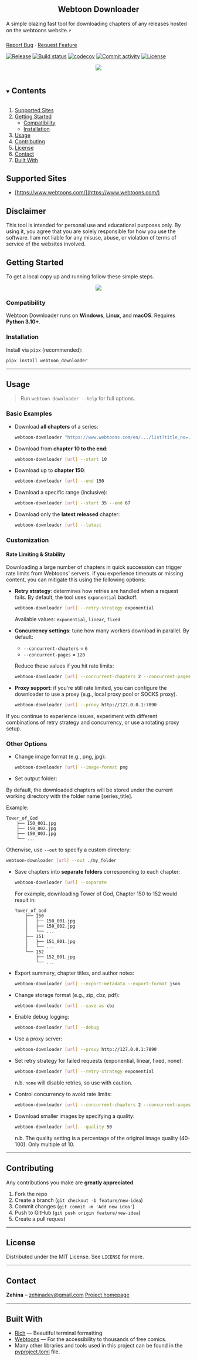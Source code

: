 <!-- PROJECT LOGO -->
<br />
<p align="center">

  <h2 align="center">Webtoon Downloader</h2>

  <p align="cen">
    A simple blazing fast tool for downloading chapters of any releases hosted on the webtoons website.⚡
    <br />
    <br />
    <a href="https://github.com/Zehina/Webtoon-Downloader/issues">Report Bug</a>
    ·
    <a href="https://github.com/Zehina/Webtoon-Downloader/issues">Request Feature</a>
  </p>
</p>

[![Release](https://img.shields.io/github/v/release/Zehina/webtoon-downloader)](https://img.shields.io/github/v/release/Zehina/webtoon-downloader)
[![Build status](https://img.shields.io/github/actions/workflow/status/Zehina/webtoon-downloader/main.yml?branch=main)](https://github.com/Zehina/webtoon-downloader/actions/workflows/main.yml?query=branch%3Amain)
[![codecov](https://codecov.io/gh/Zehina/webtoon-downloader/branch/main/graph/badge.svg)](https://codecov.io/gh/Zehina/webtoon-downloader)
[![Commit activity](https://img.shields.io/github/commit-activity/m/Zehina/webtoon-downloader)](https://img.shields.io/github/commit-activity/m/Zehina/webtoon-downloader)
[![License](https://img.shields.io/github/license/Zehina/webtoon-downloader)](https://img.shields.io/github/license/Zehina/webtoon-downloader)

<p align="center">
  <img src="https://raw.githubusercontent.com/Zehina/Webtoon-Downloader/da001b7f9198a842610e09d3e45a31b0f5e0b9e9/docs/imgs/demo.svg">
</p>

<!-- TABLE OF CONTENTS -->
<details open="open">
  <summary><h2 style="display: inline-block">Contents</h2></summary>
  <ol>
    <li><a href="#supported-sites">Supported Sites</a></li>
    <li>
      <a href="#getting-started">Getting Started</a>
      <ul>
        <li><a href="#compatibility">Compatibility</a></li>
        <li><a href="#installation">Installation</a></li>
      </ul>
    </li>
    <li><a href="#usage">Usage</a></li>
    <li><a href="#contributing">Contributing</a></li>
    <li><a href="#license">License</a></li>
    <li><a href="#contact">Contact</a></li>
    <li><a href="#built-with">Built With</a></li>
  </ol>
</details>

## Supported Sites

- [https://www.webtoons.com/](https://www.webtoons.com/)

## Disclaimer

This tool is intended for personal use and educational purposes only. By using it, you agree that you are solely responsible for how you use the software. I am not liable for any misuse, abuse, or violation of terms of service of the websites involved.

## Getting Started

To get a local copy up and running follow these simple steps.

<p align="center">
  <img src="https://github.com/Zehina/Webtoon-Downloader/blob/master/docs/imgs/help.png?raw=true">
</p>

### Compatibility

Webtoon Downloader runs on **Windows**, **Linux**, and **macOS**. Requires **Python 3.10+**.

### Installation

Install via `pipx` (recommended):

```bash
pipx install webtoon_downloader
```

---

## Usage

> Run `webtoon-downloader --help` for full options.

### Basic Examples

- Download **all chapters** of a series:

  ```bash
  webtoon-downloader "https://www.webtoons.com/en/.../list?title_no=..."
  ```

- Download from **chapter 10 to the end**:

  ```bash
  webtoon-downloader [url] --start 10
  ```

- Download up to **chapter 150**:

  ```bash
  webtoon-downloader [url] --end 150
  ```

- Download a specific range (inclusive):

  ```bash
  webtoon-downloader [url] --start 35 --end 67
  ```

- Download only the **latest released** chapter:

  ```bash
  webtoon-downloader [url] --latest
  ```

### Customization

#### Rate Limiting & Stability

Downloading a large number of chapters in quick succession can trigger rate limits from Webtoons' servers. If you experience timeouts or missing content, you can mitigate this using the following options:

- **Retry strategy**: determines how retries are handled when a request fails. By default, the tool uses `exponential` backoff.

  ```bash
  webtoon-downloader [url] --retry-strategy exponential
  ```

  Available values: `exponential`, `linear`, `fixed`

- **Concurrency settings**: tune how many workers download in parallel. By default:

  - `--concurrent-chapters` = `6`
  - `--concurrent-pages` = `120`

  Reduce these values if you hit rate limits:

  ```bash
  webtoon-downloader [url] --concurrent-chapters 2 --concurrent-pages 5
  ```

- **Proxy support**: if you're still rate limited, you can configure the downloader to use a proxy (e.g., local proxy pool or SOCKS proxy).

  ```bash
  webtoon-downloader [url] --proxy http://127.0.0.1:7890
  ```

If you continue to experience issues, experiment with different combinations of retry strategy and concurrency, or use a rotating proxy setup.

### Other Options

- Change image format (e.g., png, jpg):

  ```bash
  webtoon-downloader [url] --image-format png
  ```

- Set output folder:

By default, the downloaded chapters will be stored under the current working directory with the folder name \[series_title].

Example:

```
Tower_of_God
    ├── 150_001.jpg
    ├── 150_002.jpg
    ├── 150_003.jpg
    └── ...
```

Otherwise, use `--out` to specify a custom directory:

```bash
webtoon-downloader [url] --out ./my_folder
```

- Save chapters into **separate folders** corresponding to each chapter:

  ```bash
  webtoon-downloader [url] --separate
  ```

  For example, downloading Tower of God, Chapter 150 to 152 would result in:

  ```
  Tower_of_God
      ├── 150
      │   ├── 150_001.jpg
      │   ├── 150_002.jpg
      │   └── ...
      ├── 151
      │   ├── 151_001.jpg
      │   └── ...
      └── 152
          ├── 152_001.jpg
          └── ...
  ```

- Export summary, chapter titles, and author notes:

  ```bash
  webtoon-downloader [url] --export-metadata --export-format json
  ```

- Change storage format (e.g., zip, cbz, pdf):

  ```bash
  webtoon-downloader [url] --save-as cbz
  ```

- Enable debug logging:

  ```bash
  webtoon-downloader [url] --debug
  ```

- Use a proxy server:

  ```bash
  webtoon-downloader [url] --proxy http://127.0.0.1:7890
  ```

- Set retry strategy for failed requests (exponential, linear, fixed, none):

  ```bash
  webtoon-downloader [url] --retry-strategy exponential
  ```

  n.b. `none` will disable retries, so use with caution.

- Control concurrency to avoid rate limits:

  ```bash
  webtoon-downloader [url] --concurrent-chapters 2 --concurrent-pages 5
  ```

- Download smaller images by specifying a quality:

  ```bash
  webtoon-downloader [url] --quality 50
  ```

  n.b. The quality setting is a percentage of the original image quality (40-100). Only multiple of 10.

---

## Contributing

Any contributions you make are **greatly appreciated**.

1. Fork the repo
2. Create a branch (`git checkout -b feature/new-idea`)
3. Commit changes (`git commit -m 'Add new idea'`)
4. Push to GitHub (`git push origin feature/new-idea`)
5. Create a pull request

---

## License

Distributed under the MIT License. See `LICENSE` for more.

---

## Contact

**Zehina** – [zehinadev@gmail.com](mailto:zehinadev@gmail.com)
[Project homepage](https://github.com/Zehina/Webtoon-Downloader)

---

## Built With

- [Rich](https://github.com/Textualize/rich) — Beautiful terminal formatting
- [Webtoons](https://www.webtoons.com/) — For the accessibility to thousands of free comics.
- Many other libraries and tools used in this project can be found in the [pyproject.toml](https://github.com/Zehina/Webtoon-Downloader/blob/master/pyproject.toml) file.

<!-- MARKDOWN LINKS & IMAGES -->
<!-- https://www.markdownguide.org/basic-syntax/#reference-style-links -->

[contributors-shield]: https://img.shields.io/github/contributors/Zehina/repo.svg?style=for-the-badge
[contributors-url]: https://github.com/Zehina/Webtoon-Downloader/graphs/contributors
[forks-shield]: https://img.shields.io/github/forks/Zehina/repo.svg?style=for-the-badge
[forks-url]: https://github.com/Zehina/Webtoon-Downloader/network/members
[stars-shield]: https://img.shields.io/github/stars/Zehina/repo.svg?style=for-the-badge
[stars-url]: https://github.com/Zehina/Webtoon-Downloader/stargazers
[issues-shield]: https://img.shields.io/github/issues/Zehina/repo.svg?style=for-the-badge
[issues-url]: https://github.com/Zehina/Webtoon-Downloader/issues
[license-shield]: https://img.shields.io/github/license/Zehina/repo.svg?style=for-the-badge
[license-url]: https://github.com/Zehina/Webtoon-Downloader/blob/master/LICENSE.txt
[linkedin-shield]: https://img.shields.io/badge/-LinkedIn-black.svg?style=for-the-badge&logo=linkedin&colorB=555
[linkedin-url]: https://linkedin.com/in/Zehina
